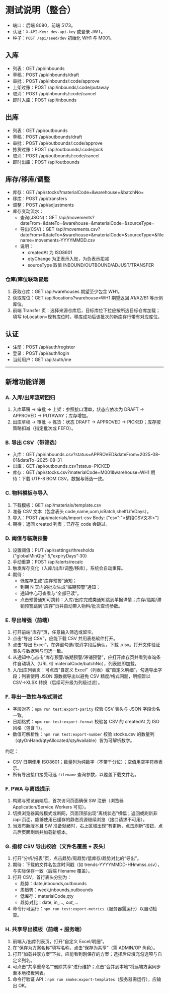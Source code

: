 # 测试说明（整合）

- 端口：后端 8080，前端 5173。
- 认证：`X-API-Key: dev-api-key` 或登录 JWT。
- 种子：`POST /api/seed/dev` 初始化 WH1 与 M001。

## 入库
- 列表：GET /api/inbounds
- 草稿：POST /api/inbounds/draft
- 审批：POST /api/inbounds/:code/approve
- 上架过账：POST /api/inbounds/:code/putaway
- 取消：POST /api/inbounds/:code/cancel
- 即时入库：POST /api/inbounds

## 出库
- 列表：GET /api/outbounds
- 草稿：POST /api/outbounds/draft
- 审批：POST /api/outbounds/:code/approve
- 拣货过账：POST /api/outbounds/:code/pick
- 取消：POST /api/outbounds/:code/cancel
- 即时出库：POST /api/outbounds

## 库存/移库/调整
- 库存：GET /api/stocks?materialCode=&warehouse=&batchNo=
- 移库：POST /api/transfers
- 调整：POST /api/adjustments
 - 库存变动流水：
	 - 查询(JSON)：GET /api/movements?dateFrom=&dateTo=&warehouse=&materialCode=&sourceType=
	 - 导出(CSV)：GET /api/movements.csv?dateFrom=&dateTo=&warehouse=&materialCode=&sourceType=&filename=movements-YYYYMMDD.csv
	 - 说明：
		 - createdAt 为 ISO8601
		 - qtyChange 为正表示入账，为负表示扣减
		 - sourceType 取值 INBOUND/OUTBOUND/ADJUST/TRANSFER

### 仓库/库位联动冒烟
1) 获取仓库：GET /api/warehouses 期望至少包含 WH1。
2) 获取库位：GET /api/locations?warehouse=WH1 期望返回 A1/A2/B1 等示例库位。
3) 前端 Transfer 页：选择来源仓库后，目标库位下拉应按所选目标仓库加载；填写 toLocation=现有库位时，移库成功后该批次的新库存行带有对应库位。

## 认证
- 注册：POST /api/auth/register
- 登录：POST /api/auth/login
- 当前用户：GET /api/auth/me

---

## 新增功能详测

### A. 入库/出库流转回归
1) 入库草稿 → 审批 → 上架：参照接口清单，状态应依次为 DRAFT → APPROVED → PUTAWAY；库存增加。
2) 出库草稿 → 审批 → 拣货：状态 DRAFT → APPROVED → PICKED；库存按策略扣减（指定批次或 FEFO）。

### B. 导出 CSV（带筛选）
- 入库：GET /api/inbounds.csv?status=APPROVED&dateFrom=2025-08-01&dateTo=2025-08-31
- 出库：GET /api/outbounds.csv?status=PICKED
- 库存：GET /api/stocks.csv?materialCode=M001&warehouse=WH1
期待：下载 UTF-8 BOM CSV，数据与筛选一致。

### C. 物料模板与导入
1) 下载模板：GET /api/materials/template.csv
2) 准备 CSV 文本（包含表头 code,name,uom,isBatch,shelfLifeDays）。
3) 导入：POST /api/materials/import-csv  Body: {"csv":"<整段CSV文本>"}
4) 期待：返回 created 列表；已存在 code 会跳过。

### D. 阈值与临期预警
1) 设置阈值：PUT /api/settings/thresholds {"globalMinQty":5,"expiryDays":30}
2) 手动重算：POST /api/alerts/recalc
3) 触发库存变化（入库/出库/调整/移库），系统会自动重算。
4) 期待：
	- 低库存生成“库存预警”通知；
	- 到期 N 天内的批次生成“临期预警”通知；
	- 通知中心可查看与“全部已读”。
	- 点击预警通知可跳转：入库/出库完成类通知跳到单据详情；库存/临期/滞销预警跳到“库存”页并自动带入物料/批次查询参数。

### E. 导出增强（前端）
1) 打开前端“库存”页，任意输入筛选或留空。
2) 点击“导出 CSV”，应能下载 CSV 并用表格软件打开。
3) 点击“导出 Excel”，在弹窗勾选/取消字段后确认，下载 .xlsx。打开文件验证表头与数据列与勾选一致。
4) 从通知中心点击“库存预警/临期预警/滞销预警”，应打开库存页并看到查询条件自动填入（URL 带 materialCode/batchNo），列表随即加载。
5) 入/出库列表页：可点击“自定义 Excel”（列表）或“自定义明细”，勾选导出字段；列表使用 JSON 源数据导出以避免 CSV 精度/格式问题，明细暂以 CSV→XLSX 转换（后续可升级为列级过滤）。

### F. 导出一致性与格式测试
- 字段对齐：`npm run test:export-parity` 校验 CSV 表头与 JSON 字段命名一致。
- 日期格式：`npm run test:export-format` 校验各 CSV 的 createdAt 为 ISO 风格（包含 `T`）。
- 数值可解析性：`npm run test:export-number` 校验 stocks.csv 的数量列（qtyOnHand/qtyAllocated/qtyAvailable）皆为可解析数字。

约定：
- CSV 日期使用 ISO8601；数量列为纯数字（不带千分位）；空值用空字符串表示。
- 所有导出接口接受可选 `filename` 查询参数，以覆盖下载文件名。

### F. PWA 与离线提示
1) 构建与预览前端后，首次访问页面确保 SW 注册（浏览器 Application/Service Workers 可见）。
2) 切换浏览器离线模式或断网，页面顶部出现“离线状态”横幅；返回或刷新非 /api 页面，能够使用已缓存的静态资源继续浏览（接口请求不可用）。
3) 当发布新版本且 SW 准备就绪时，右上区域出现“有更新，点击刷新”按钮，点击后页面刷新并加载新版本。

### G. 指标 CSV 导出校验（文件名覆盖 + 表头）
1) 打开“分析/报表”页，点击趋势/周趋势/低库存/趋势对比的“导出”。
2) 期待：下载的文件名包含时间戳（如 trends-YYYYMMDD-HHmmss.csv），与实际保存一致（后端 filename 覆盖）。
3) 打开 CSV，首行表头分别为：
	- 趋势：date,inbounds,outbounds
	- 周趋势：week,inbounds,outbounds
	- 低库存：materialCode,qty
	- 趋势对比：date, in_*..., out_*...
4) 命令行可运行：`npm run test:export-metrics`（服务器需运行）以自动检查。

### H. 共享导出模板（前端 + 服务端）
1) 前端入/出库列表页，打开“自定义 Excel/明细”。
2) 在“保存为方案名称”填写名称，点击“保存为共享”（需 ADMIN/OP 角色）。
3) 打开“加载共享方案”下拉，应能看到刚保存的方案；选择后应填充勾选项与自定义列名。
4) 可点击“共享重命名”“删除共享”进行维护；点击“合并到本地”将远端方案同步至本地模板列表。
5) 命令行验证 API：`npm run smoke:export-templates`（服务器需运行），应输出 OK。

